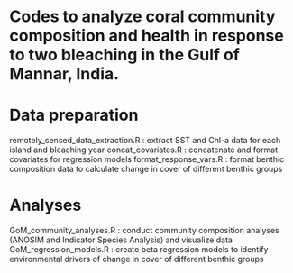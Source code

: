 # Codes to analyze coral community composition and health in response to two bleaching  in the Gulf of Mannar, India.

# Data preparation
remotely_sensed_data_extraction.R : extract SST and Chl-a data for each island and bleaching year
concat_covariates.R : concatenate and format covariates for regression models
format_response_vars.R : format benthic composition data to calculate change in cover of different benthic groups

# Analyses
GoM_community_analyses.R : conduct community composition analyses (ANOSIM and Indicator Species Analysis) and visualize data 
GoM_regression_models.R : create beta regression models to identify environmental drivers of change in cover of different benthic groups
